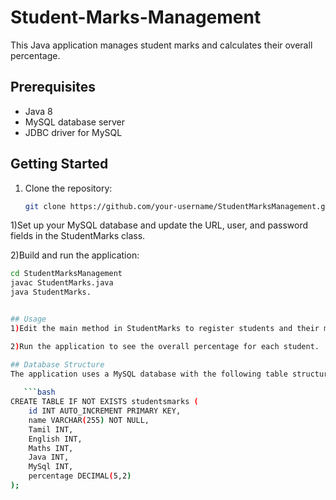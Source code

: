 # Student-Marks-Management

This Java application manages student marks and calculates their overall percentage.

## Prerequisites

- Java 8 
- MySQL database server
- JDBC driver for MySQL

## Getting Started

1. Clone the repository:

   ```bash
   git clone https://github.com/your-username/StudentMarksManagement.git.
   
1)Set up your MySQL database and update the URL, user, and password fields in the StudentMarks class.

2)Build and run the application:

```bash
cd StudentMarksManagement
javac StudentMarks.java
java StudentMarks.


## Usage
1)Edit the main method in StudentMarks to register students and their marks.

2)Run the application to see the overall percentage for each student.

## Database Structure
The application uses a MySQL database with the following table structure:
   
   ```bash
CREATE TABLE IF NOT EXISTS studentsmarks (
    id INT AUTO_INCREMENT PRIMARY KEY,
    name VARCHAR(255) NOT NULL,
    Tamil INT,
    English INT,
    Maths INT,
    Java INT,
    MySql INT,
    percentage DECIMAL(5,2)
);


 
 



 


